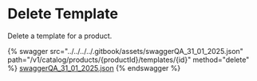# Delete Template

Delete a template for a product.

{% swagger src="../../../../.gitbook/assets/swaggerQA_31_01_2025.json" path="/v1/catalog/products/{productId}/templates/{id}" method="delete" %}
[swaggerQA_31_01_2025.json](../../../../.gitbook/assets/swaggerQA_31_01_2025.json)
{% endswagger %}
